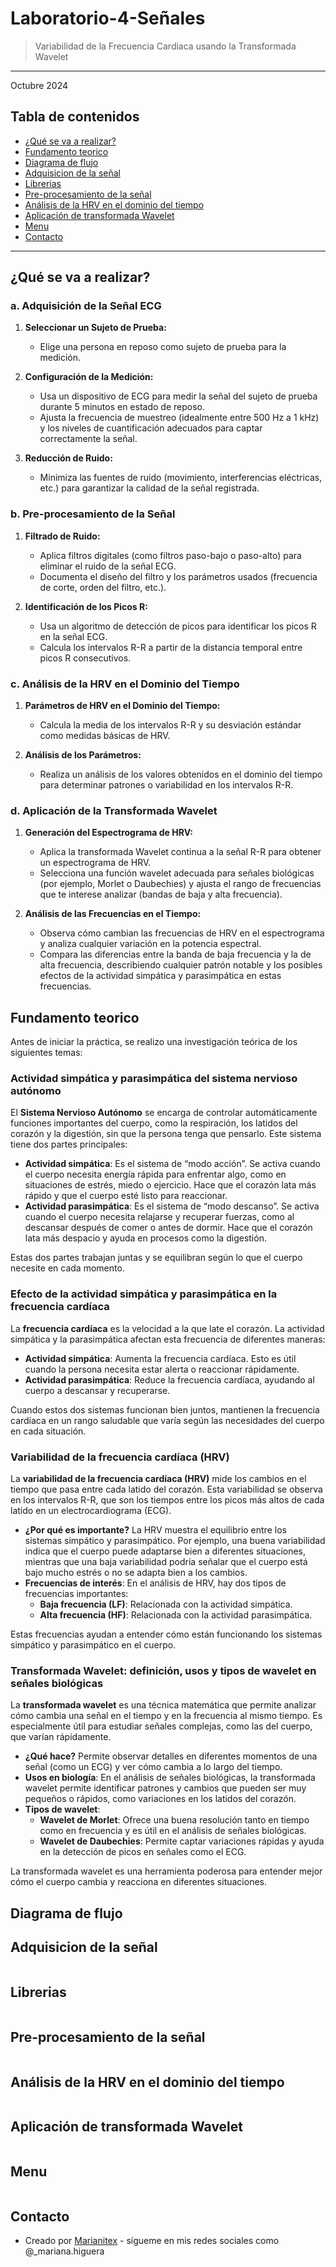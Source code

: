 # Laboratorio-4-Señales
>  Variabilidad de la Frecuencia Cardiaca usando la Transformada Wavelet 
---
Octubre 2024

## Tabla de contenidos
* [¿Qué se va a realizar?](#introduccion)
* [Fundamento teorico](#teorico)
* [Diagrama de flujo](#diagrama)
* [Adquisicion de la señal](#adquisicion)
* [Librerias](#librerias)
* [Pre-procesamiento de la señal](#filtros)
* [Análisis de la HRV en el dominio del tiempo](#intervalos)
* [Aplicación de transformada Wavelet](#wavelet)
* [Menu](#menu)
* [Contacto](#contacto)
---
<a name="introduccion"></a> 
## ¿Qué se va a realizar?

### a. **Adquisición de la Señal ECG**
1. **Seleccionar un Sujeto de Prueba:**
   - Elige una persona en reposo como sujeto de prueba para la medición.

2. **Configuración de la Medición:**
   - Usa un dispositivo de ECG para medir la señal del sujeto de prueba durante 5 minutos en estado de reposo.
   - Ajusta la frecuencia de muestreo (idealmente entre 500 Hz a 1 kHz) y los niveles de cuantificación adecuados para captar correctamente la señal.

3. **Reducción de Ruido:**
   - Minimiza las fuentes de ruido (movimiento, interferencias eléctricas, etc.) para garantizar la calidad de la señal registrada.

### b. **Pre-procesamiento de la Señal**
1. **Filtrado de Ruido:**
   - Aplica filtros digitales (como filtros paso-bajo o paso-alto) para eliminar el ruido de la señal ECG.
   - Documenta el diseño del filtro y los parámetros usados (frecuencia de corte, orden del filtro, etc.).

2. **Identificación de los Picos R:**
   - Usa un algoritmo de detección de picos para identificar los picos R en la señal ECG.
   - Calcula los intervalos R-R a partir de la distancia temporal entre picos R consecutivos.

### c. **Análisis de la HRV en el Dominio del Tiempo**
1. **Parámetros de HRV en el Dominio del Tiempo:**
   - Calcula la media de los intervalos R-R y su desviación estándar como medidas básicas de HRV.

2. **Análisis de los Parámetros:**
   - Realiza un análisis de los valores obtenidos en el dominio del tiempo para determinar patrones o variabilidad en los intervalos R-R.
  
### d. **Aplicación de la Transformada Wavelet**
1. **Generación del Espectrograma de HRV:**
   - Aplica la transformada Wavelet continua a la señal R-R para obtener un espectrograma de HRV.
   - Selecciona una función wavelet adecuada para señales biológicas (por ejemplo, Morlet o Daubechies) y ajusta el rango de frecuencias que te interese analizar (bandas de baja y alta frecuencia).

2. **Análisis de las Frecuencias en el Tiempo:**
   - Observa cómo cambian las frecuencias de HRV en el espectrograma y analiza cualquier variación en la potencia espectral.
   - Compara las diferencias entre la banda de baja frecuencia y la de alta frecuencia, describiendo cualquier patrón notable y los posibles efectos de la actividad simpática y parasimpática en estas frecuencias.

<a name="teorico"></a> 
## Fundamento teorico

Antes de iniciar la práctica, se realizo una investigación teórica de los siguientes temas:

### Actividad simpática y parasimpática del sistema nervioso autónomo
El **Sistema Nervioso Autónomo** se encarga de controlar automáticamente funciones importantes del cuerpo, como la respiración, los latidos del corazón y la digestión, sin que la persona tenga que pensarlo. Este sistema tiene dos partes principales:
- **Actividad simpática**: Es el sistema de “modo acción”. Se activa cuando el cuerpo necesita energía rápida para enfrentar algo, como en situaciones de estrés, miedo o ejercicio. Hace que el corazón lata más rápido y que el cuerpo esté listo para reaccionar.
- **Actividad parasimpática**: Es el sistema de “modo descanso”. Se activa cuando el cuerpo necesita relajarse y recuperar fuerzas, como al descansar después de comer o antes de dormir. Hace que el corazón lata más despacio y ayuda en procesos como la digestión.

Estas dos partes trabajan juntas y se equilibran según lo que el cuerpo necesite en cada momento.

### Efecto de la actividad simpática y parasimpática en la frecuencia cardíaca
La **frecuencia cardíaca** es la velocidad a la que late el corazón. La actividad simpática y la parasimpática afectan esta frecuencia de diferentes maneras:
- **Actividad simpática**: Aumenta la frecuencia cardíaca. Esto es útil cuando la persona necesita estar alerta o reaccionar rápidamente.
- **Actividad parasimpática**: Reduce la frecuencia cardíaca, ayudando al cuerpo a descansar y recuperarse.

Cuando estos dos sistemas funcionan bien juntos, mantienen la frecuencia cardíaca en un rango saludable que varía según las necesidades del cuerpo en cada situación.

### Variabilidad de la frecuencia cardíaca (HRV)
La **variabilidad de la frecuencia cardíaca (HRV)** mide los cambios en el tiempo que pasa entre cada latido del corazón. Esta variabilidad se observa en los intervalos R-R, que son los tiempos entre los picos más altos de cada latido en un electrocardiograma (ECG). 
- **¿Por qué es importante?** La HRV muestra el equilibrio entre los sistemas simpático y parasimpático. Por ejemplo, una buena variabilidad indica que el cuerpo puede adaptarse bien a diferentes situaciones, mientras que una baja variabilidad podría señalar que el cuerpo está bajo mucho estrés o no se adapta bien a los cambios.
- **Frecuencias de interés**: En el análisis de HRV, hay dos tipos de frecuencias importantes:
   - **Baja frecuencia (LF)**: Relacionada con la actividad simpática.
   - **Alta frecuencia (HF)**: Relacionada con la actividad parasimpática.

Estas frecuencias ayudan a entender cómo están funcionando los sistemas simpático y parasimpático en el cuerpo.

### Transformada Wavelet: definición, usos y tipos de wavelet en señales biológicas
La **transformada wavelet** es una técnica matemática que permite analizar cómo cambia una señal en el tiempo y en la frecuencia al mismo tiempo. Es especialmente útil para estudiar señales complejas, como las del cuerpo, que varían rápidamente.
- **¿Qué hace?** Permite observar detalles en diferentes momentos de una señal (como un ECG) y ver cómo cambia a lo largo del tiempo.
- **Usos en biología**: En el análisis de señales biológicas, la transformada wavelet permite identificar patrones y cambios que pueden ser muy pequeños o rápidos, como variaciones en los latidos del corazón.
- **Tipos de wavelet**:
   - **Wavelet de Morlet**: Ofrece una buena resolución tanto en tiempo como en frecuencia y es útil en el análisis de señales biológicas.
   - **Wavelet de Daubechies**: Permite captar variaciones rápidas y ayuda en la detección de picos en señales como el ECG.

La transformada wavelet es una herramienta poderosa para entender mejor cómo el cuerpo cambia y reacciona en diferentes situaciones.

<a name="diagrama"></a> 
## Diagrama de flujo


<a name="aadquisicion"></a> 
## Adquisicion de la señal

```c

```

<a name="librerias"></a> 
## Librerias

```c

```

<a name="filtros"></a> 
## Pre-procesamiento de la señal

```c

```

<a name="intervalos"></a> 
## Análisis de la HRV en el dominio del tiempo

```c

```

<a name="wavelet"></a> 
## Aplicación de transformada Wavelet

```c

```
<a name="menu"></a> 
## Menu

```c

```

<a name="contacto"></a> 
## Contacto
* Creado por [Marianitex](https://github.com/Marianitex) - sígueme en mis redes sociales como @_mariana.higuera
